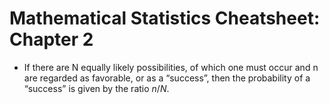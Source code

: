 # Mathematical Statistics Cheatsheet: Chapter 2

- If there are N equally likely possibilities, of which one must occur and n are regarded as favorable, or as a “success”, then the probability of a “success” is given by the ratio $n/N$.
